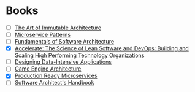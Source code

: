# Books

- [ ] [The Art of Immutable Architecture](https://www.amazon.com/Art-Immutable-Architecture-Management-Distributed/dp/1484259548)
- [ ] [Microservice Patterns](https://www.amazon.com/Microservices-Patterns-examples-Chris-Richardson/dp/1617294543?dchild=1&keywords=microservice+patterns&qid=1616452993&sr=8-1-spons&psc=1&spLa=ZW5jcnlwdGVkUXVhbGlmaWVyPUFVWDNGNVlEU1pXWFAmZW5jcnlwdGVkSWQ9QTAyNTM0NTExTDRFWU5ZUUZFOEwwJmVuY3J5cHRlZEFkSWQ9QTA3OTY4MzUxNEM0WU5URFo5RVM3JndpZGdldE5hbWU9c3BfYXRmJmFjdGlvbj1jbGlja1JlZGlyZWN0JmRvTm90TG9nQ2xpY2s9dHJ1ZQ%3D%3D&linkCode=sl1&tag=6figuredev-20&linkId=dd436ec87272f6e321a9dd6ad99800d0&language=en_US&ref_=as_li_ss_tl)
- [ ] [Fundamentals of Software Architecture](https://www.amazon.com/Fundamentals-Software-Architecture-Comprehensive-Characteristics/dp/1492043451?dchild=1&keywords=architectural+patterns&qid=1616452978&sr=8-9&linkCode=sl1&tag=6figuredev-20&linkId=0698f094a01531f9697a71b8c5791000&language=en_US&ref_=as_li_ss_tl)
- [x] [Accelerate: The Science of Lean Software and DevOps: Building and Scaling High Performing Technology Organizations](https://www.amazon.com/Accelerate-Software-Performing-Technology-Organizations/dp/1942788339)
- [ ] [Designing Data-Intensive Applications](https://www.amazon.com/Designing-Data-Intensive-Applications-Reliable-Maintainable/dp/1449373321/ref=sr_1_2?dchild=1&gclid=Cj0KCQjw8vqGBhC_ARIsADMSd1AH9q87d-sd8huL074AN9sjvA_IomI8Yi3WOLAwY-lTY9ZaF4zmlOoaAoTTEALw_wcB&hvadid=410025640005&hvdev=c&hvlocphy=1015033&hvnetw=g&hvqmt=e&hvrand=17888568527168737903&hvtargid=kwd-79158584266&hydadcr=16437_11247279&keywords=designing+data+intensive+applications&qid=1625248438&sr=8-2)
- [ ] [Game Engine Architecture](https://www.amazon.com/dp/1138035459/?coliid=I3VAJPC3B2F1LZ&colid=39WMVCCT2Y8QM&psc=1&ref_=lv_ov_lig_dp_it)
- [x] [Production Ready Microservices](https://www.amazon.com/Production-Ready-Microservices-Susan-Fowler/dp/1491965975/ref=sr_1_3?dchild=1&keywords=production+ready+microservices&qid=1627325457&sr=8-3)
- [ ] [Software Architect's Handbook](https://www.amazon.com/Software-Architects-Handbook-implementing-architecture/dp/1788624068/ref=sr_1_1_sspa?dchild=1&keywords=software+architects+handbook&qid=1627325492&sr=8-1-spons&psc=1&spLa=ZW5jcnlwdGVkUXVhbGlmaWVyPUEyM09GSTFCNEpVRUFPJmVuY3J5cHRlZElkPUEwNjU1OTkyM1NaVk1XQkRBRklMMCZlbmNyeXB0ZWRBZElkPUEwMjYxMTg2N1hXQVJRUU00TFlJJndpZGdldE5hbWU9c3BfYXRmJmFjdGlvbj1jbGlja1JlZGlyZWN0JmRvTm90TG9nQ2xpY2s9dHJ1ZQ==)
